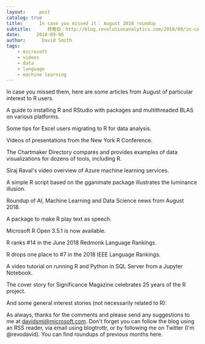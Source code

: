 ```yaml
---
layout:     post
catalog: true
title:      In case you missed it： August 2018 roundup
subtitle:      转载自：http://blog.revolutionanalytics.com/2018/09/in-case-you-missed-it-august-2018-roundup.html
date:      2018-09-06
author:      David Smith
tags:
    - microsoft
    - videos
    - data
    - language
    - machine learning
---
```


In case you missed them, here are some articles from August of particular interest to R users.

A guide to installing R and RStudio with packages and multithreaded BLAS on various platforms.

Some tips for Excel users migrating to R for data analysis.

Videos of presentations from the New York R Conference.

The Chartmaker Directory compares and provides examples of data visualizations for dozens of tools, including R.

Siraj Raval's video overview of Azure machine learning services.

A simple R script based on the gganimate package illustrates the luminance illusion. 

Roundup of AI, Machine Learning and Data Science news from August 2018. 

A package to make R play text as speech. 

Microsoft R Open 3.5.1 is now available. 

R ranks #14 in the June 2018 Redmonk Language Rankings.

R drops one place to #7 in the 2018 IEEE Language Rankings. 

A video tutorial on running R and Python in SQL Server from a Jupyter Notebook.

The cover story for Significance Magazine celebrates 25 years of the R project. 

And some general interest stories (not necessarily related to R):

As always, thanks for the comments and please send any suggestions to me at davidsmi@microsoft.com. Don't forget you can follow the blog using an RSS reader, via email using blogtrottr, or by following me on Twitter (I'm @revodavid). You can find roundups of previous months here.
